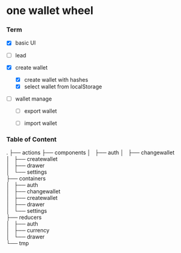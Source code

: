 
# one wallet wheel


### Term

- [x] basic UI

- [ ] lead

- [x] create wallet
  - [x] create wallet with hashes
  - [x] select wallet from localStorage

- [ ] wallet manage
  - [ ] export wallet
  - [ ] import wallet



### Table of Content
.
├── actions
├── components
│   ├── auth
│   ├── changewallet  
│   ├── createwallet  
│   ├── drawer  
│   └── settings  
├── containers  
│   ├── auth  
│   ├── changewallet  
│   ├── createwallet  
│   ├── drawer  
│   └── settings  
├── reducers  
│   ├── auth  
│   ├── currency  
│   └── drawer  
└── tmp  




